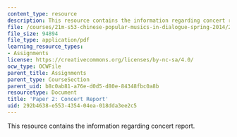 ```yaml
---
content_type: resource
description: This resource contains the information regarding concert report.
file: /courses/21m-s53-chinese-popular-musics-in-dialogue-spring-2014/292b4638e553435404ea018dda3ee2c5_MIT21M_S53S14_Assg_Paper2.pdf
file_size: 94894
file_type: application/pdf
learning_resource_types:
- Assignments
license: https://creativecommons.org/licenses/by-nc-sa/4.0/
ocw_type: OCWFile
parent_title: Assignments
parent_type: CourseSection
parent_uid: b8c0ab81-a76e-d0d5-d80e-84348fbc0a8b
resourcetype: Document
title: 'Paper 2: Concert Report'
uid: 292b4638-e553-4354-04ea-018dda3ee2c5
---
```

This resource contains the information regarding concert report.